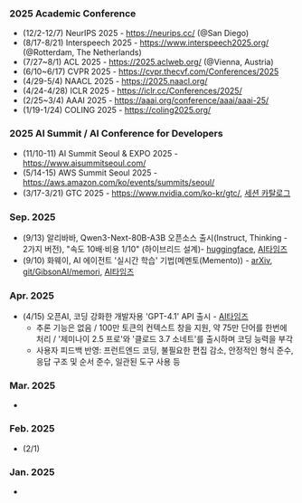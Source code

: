 
### 2025 Academic Conference 
* (12/2-12/7) NeurIPS 2025 - https://neurips.cc/ (@San Diego)
* (8/17-8/21) Interspeech 2025 - https://www.interspeech2025.org/ (@Rotterdam, The Netherlands)
* (7/27~8/1) ACL 2025 - https://2025.aclweb.org/ (@Vienna, Austria)
* (6/10~6/17) CVPR 2025 - https://cvpr.thecvf.com/Conferences/2025
* (4/29-5/4) NAACL 2025 - https://2025.naacl.org/
* (4/24-4/28) ICLR 2025 - https://iclr.cc/Conferences/2025/ 
* (2/25~3/4) AAAI 2025 - https://aaai.org/conference/aaai/aaai-25/ 
* (1/19-1/24) COLING 2025 - https://coling2025.org/
 
### 2025 AI Summit / AI Conference for Developers
* (11/10-11) AI Summit Seoul & EXPO 2025 - https://www.aisummitseoul.com/
* (5/14-15) AWS Summit Seoul 2025 - https://aws.amazon.com/ko/events/summits/seoul/ 
* (3/17-3/21) GTC 2025 - https://www.nvidia.com/ko-kr/gtc/, [세션 카탈로그](https://www.nvidia.com/ko-kr/gtc/session-catalog/)

### Sep. 2025 
* (9/13) 알리바바, Qwen3-Next-80B-A3B 오픈소스 출시(Instruct, Thinking - 2가지 버전), "속도 10배·비용 1/10" (하이브리드 설계)- [huggingface](https://huggingface.co/collections/Qwen/qwen3-next-68c25fd6838e585db8eeea9d), [AI타임즈](https://www.aitimes.com/news/articleView.html?idxno=202391)
* (9/10) 화웨이, AI 에이전트 '실시간 학습' 기법(메멘토(Memento)) - [arXiv](https://arxiv.org/abs/2508.16153), [git/GibsonAI/memori](https://github.com/GibsonAI/memori), [AI타임즈](https://www.aitimes.com/news/articleView.html?idxno=202259)

### Apr. 2025 
* (4/15) 오픈AI, 코딩 강화한 개발자용 'GPT-4.1' API 출시 - [AI타임즈](https://www.aitimes.com/news/articleView.html?idxno=169619)
  - 추론 기능은 없음 / 100만 토큰의 컨텍스트 창을 지원, 약 75만 단어를 한번에 처리 / '제미나이 2.5 프로'와 '클로드 3.7 소네트'를 출시하며 코딩 능력을 부각
  - 사용자 피드백 반영: 프런트엔드 코딩, 불필요한 편집 감소, 안정적인 형식 준수, 응답 구조 및 순서 준수, 일관된 도구 사용 등

### Mar. 2025 
*  

### Feb. 2025
* (2/1)

### Jan. 2025
* 
